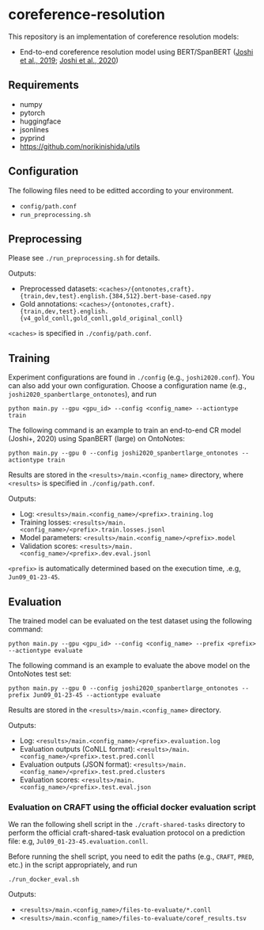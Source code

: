 # coreference-resolution

This repository is an implementation of coreference resolution models:

- End-to-end coreference resolution model using BERT/SpanBERT ([Joshi et al., 2019](https://aclanthology.org/D19-1588); [Joshi et al., 2020](https://aclanthology.org/2020.tacl-1.5))

## Requirements

- numpy
- pytorch
- huggingface
- jsonlines
- pyprind
- https://github.com/norikinishida/utils

## Configuration

The following files need to be editted according to your environment.

- `config/path.conf`
- `run_preprocessing.sh`

## Preprocessing

Please see `./run_preprocessing.sh` for details.

Outputs:

- Preprocessed datasets: `<caches>/{ontonotes,craft}.{train,dev,test}.english.{384,512}.bert-base-cased.npy`
- Gold annotations: `<caches>/{ontonotes,craft}.{train,dev,test}.english.{v4_gold_conll,gold_conll,gold_original_conll}`

`<caches>` is specified in `./config/path.conf`.

## Training

Experiment configurations are found in `./config` (e.g., `joshi2020.conf`).
You can also add your own configuration.
Choose a configuration name (e.g., `joshi2020_spanbertlarge_ontonotes`), and run

```
python main.py --gpu <gpu_id> --config <config_name> --actiontype train
```

The following command is an example to train an end-to-end CR model (Joshi+, 2020) using SpanBERT (large) on OntoNotes:

```
python main.py --gpu 0 --config joshi2020_spanbertlarge_ontonotes --actiontype train
```

Results are stored in the `<results>/main.<config_name>` directory, where `<results>` is specified in `./config/path.conf`.

Outputs:
- Log: `<results>/main.<config_name>/<prefix>.training.log`
- Training losses: `<results>/main.<config_name>/<prefix>.train.losses.jsonl`
- Model parameters: `<results>/main.<config_name>/<prefix>.model`
- Validation scores: `<results>/main.<config_name>/<prefix>.dev.eval.jsonl`

`<prefix>` is automatically determined based on the execution time, .e.g, `Jun09_01-23-45`.

## Evaluation

The trained model can be evaluated on the test dataset using the following command:

```
python main.py --gpu <gpu_id> --config <config_name> --prefix <prefix> --actiontype evaluate
```

The following command is an example to evaluate the above model on the OntoNotes test set:

```
python main.py --gpu 0 --config joshi2020_spanbertlarge_ontonotes --prefix Jun09_01-23-45 --actiontype evaluate
```

Results are stored in the `<results>/main.<config_name>` directory.

Outputs:

- Log: `<results>/main.<config_name>/<prefix>.evaluation.log`
- Evaluation outputs (CoNLL format): `<results>/main.<config_name>/<prefix>.test.pred.conll`
- Evaluation outputs (JSON format): `<results>/main.<config_name>/<prefix>.test.pred.clusters`
- Evaluation scores: `<results>/main.<config_name>/<prefix>.test.eval.json`

### Evaluation on CRAFT using the official docker evaluation script

We ran the following shell script in the `./craft-shared-tasks` directory to perform the official craft-shared-task evaluation protocol on a prediction file: e.g, `Jul09_01-23-45.evaluation.conll`.

Before running the shell script, you need to edit the paths (e.g., `CRAFT`, `PRED`, etc.) in the script appropriately, and run

```
./run_docker_eval.sh
```

Outputs:

- `<results>/main.<config_name>/files-to-evaluate/*.conll`
- `<results>/main.<config_name>/files-to-evaluate/coref_results.tsv`


